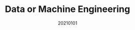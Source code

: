 ---
layout: post
comments: True
date: 20210101
title: Data or Machine Engineering
topics: [[[020 Knowledgebase]]]
tags: []
status: in-progress
---